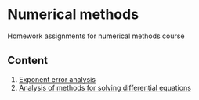 # Numerical methods
Homework assignments for numerical methods course

## Content

1. [Exponent error analysis](./assignment_1)
2. [Analysis of methods for solving differential equations](./assignment_2)
